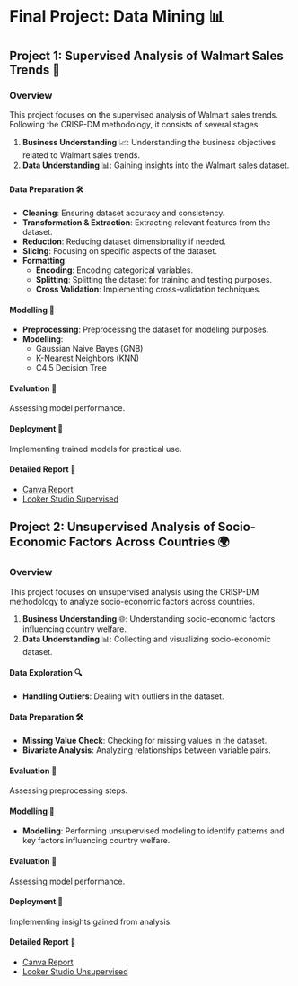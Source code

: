 # Final Project: Data Mining 📊

## Project 1: Supervised Analysis of Walmart Sales Trends 🛒

### Overview
This project focuses on the supervised analysis of Walmart sales trends. Following the CRISP-DM methodology, it consists of several stages:

1. **Business Understanding** 📈: Understanding the business objectives related to Walmart sales trends.
2. **Data Understanding** 📊: Gaining insights into the Walmart sales dataset.

#### Data Preparation 🛠️
- **Cleaning**: Ensuring dataset accuracy and consistency.
- **Transformation & Extraction**: Extracting relevant features from the dataset.
- **Reduction**: Reducing dataset dimensionality if needed.
- **Slicing**: Focusing on specific aspects of the dataset.
- **Formatting**:
  - **Encoding**: Encoding categorical variables.
  - **Splitting**: Splitting the dataset for training and testing purposes.
  - **Cross Validation**: Implementing cross-validation techniques.

#### Modelling 🤖
- **Preprocessing**: Preprocessing the dataset for modeling purposes.
- **Modelling**:
  - Gaussian Naive Bayes (GNB)
  - K-Nearest Neighbors (KNN)
  - C4.5 Decision Tree

#### Evaluation 📝
Assessing model performance.

#### Deployment 🚀
Implementing trained models for practical use.

#### Detailed Report 📄
- [Canva Report](https://www.canva.com/design/DAFiIvL-06Q/mMpgnNi30_sHarKle9lNow/edit)
- [Looker Studio Supervised](https://lookerstudio.google.com/u/0/reporting/feb8392f-08e0-460d-a9d3-8de59d5eaf59/page/MdIPD)

## Project 2: Unsupervised Analysis of Socio-Economic Factors Across Countries 🌍

### Overview
This project focuses on unsupervised analysis using the CRISP-DM methodology to analyze socio-economic factors across countries.

1. **Business Understanding** 🌐: Understanding socio-economic factors influencing country welfare.
2. **Data Understanding** 📊: Collecting and visualizing socio-economic dataset.

#### Data Exploration 🔍
- **Handling Outliers**: Dealing with outliers in the dataset.

#### Data Preparation 🛠️
- **Missing Value Check**: Checking for missing values in the dataset.
- **Bivariate Analysis**: Analyzing relationships between variable pairs.

#### Evaluation 📝
Assessing preprocessing steps.

#### Modelling 🤖
- **Modelling**: Performing unsupervised modeling to identify patterns and key factors influencing country welfare.

#### Evaluation 📝
Assessing model performance.

#### Deployment 🚀
Implementing insights gained from analysis.

#### Detailed Report 📄
- [Canva Report](https://www.canva.com/design/DAFiIvL-06Q/mMpgnNi30_sHarKle9lNow/edit)
- [Looker Studio Unsupervised](https://lookerstudio.google.com/u/0/reporting/947b61a9-6874-45fa-9147-ba1d639aa038/page/yANPD/edit)

